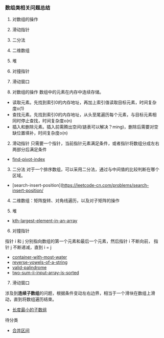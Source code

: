 ### 数组类相关问题总结
1. 对数组的操作
2. 滑动指针
3. 二分法
4. 二维数组
5. 堆
6. 对撞指针
7. 滑动窗口

8. 对数组的操作
数组中的元素在内存中连续存储。

- 读取元素。先找到索引0的内存地址，再加上索引值读取目标元素，时间复杂度o(1)
- 查找元素。先找到索引0的内存地址，从头至尾遍历每个元素，与目标元素相同时停止查找，时间复杂度o(n)
- 插入和删除元素。插入前需腾出空间(链表可以解决？ming)，删除后需要对空缺位置填补，时间复杂度o(n)

2. 滑动指针
只需要一个指针，当前指针元素满足条件，或者指针将数组分成左右两部分后满足条件
- [find-pivot-index](https://leetcode-cn.com/problems/find-pivot-index/)

3. 二分法
对于一个排序数组，可以采用二分法，通过与中间值的比较判断在哪个区域。
- [search-insert-position](https://leetcode-cn.com/problems/search-insert-position/

4. 二维数组：矩阵旋转、对角线遍历，以及对子矩阵的操作


5. 堆
- [kth-largest-element-in-an-array](https://leetcode-cn.com/problems/kth-largest-element-in-an-array/)


6. 对撞指针

指针 i 和 j 分别指向数组的第一个元素和最后一个元素，然后指针 i 不断向前， 指针 j 不断递减，直到 i = j
- [container-with-most-water](https://leetcode-cn.com/problems/container-with-most-water/)
- [reverse-vowels-of-a-string](https://leetcode-cn.com/problems/reverse-vowels-of-a-string/)
- [valid-palindrome](https://leetcode-cn.com/problems/valid-palindrome/)
- [two-sum-ii-input-array-is-sorted](https://leetcode-cn.com/problems/two-sum-ii-input-array-is-sorted/)

7. 滑动窗口

涉及到**连续子数组**的问题，根据条件变动左右边界，相当于一个滑块在数组上滑动，直到将数组遍历结束。

- [长度最小的子数组](https://leetcode-cn.com/problems/minimum-size-subarray-sum/)


待分类
- [合并区间](https://leetcode-cn.com/problems/merge-intervals/)